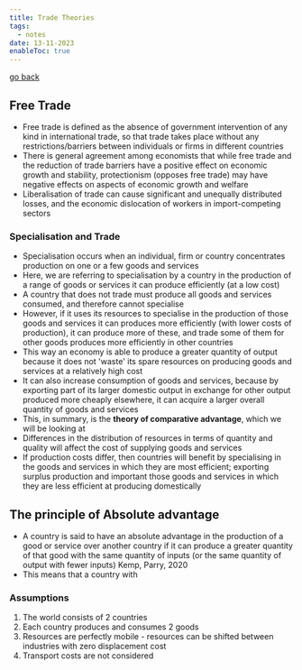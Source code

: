 ```yaml
---
title: Trade Theories
tags:
  - notes
date: 13-11-2023
enableToc: true
---
```

 
[go back](12Subjects/12Economics.md)

## Free Trade
- Free trade is defined as the absence of government intervention of any kind in international trade, so that trade takes place without any restrictions/barriers between individuals or firms in different countries
- There is general agreement among economists that while free trade and the reduction of trade barriers have a positive effect on economic growth and stability, protectionism (opposes free trade) may have negative effects on aspects of economic growth and welfare
- Liberalisation of trade can cause significant and unequally distributed losses, and the economic dislocation of workers in import-competing sectors

### Specialisation and Trade
- Specialisation occurs when an individual, firm or country concentrates production on one or a few goods and services
- Here, we are referring to specialisation by a country in the production of a range of goods or services it can produce efficiently (at a low cost)
- A country that does not trade must produce all goods and services consumed, and therefore cannot specialise
- However, if it uses its resources to specialise in the production of those goods and services it can produces more efficiently (with lower costs of production), it can produce more of these, and trade some of them for other goods produces more efficiently in other countries
- This way an economy is able to produce a greater quantity of output because it does not 'waste' its spare resources on producing goods and services at a relatively high cost
- It can also increase consumption of goods and services, because by exporting part of its larger domestic output in exchange for other output produced more cheaply elsewhere, it can acquire a larger overall quantity of goods and services
- This, in summary, is the **theory of comparative advantage**, which we will be looking at
- Differences in the distribution of resources in terms of quantity and quality will affect the cost of supplying goods and services
- If production costs differ, then countries will benefit by specialising in the goods and services in which they are most efficient; exporting surplus production and important those goods and services in which they are less efficient at producing domestically

## The principle of Absolute advantage
- A country is said to have an absolute advantage in the production of a good or service over another country if it can produce a greater quantity of that good with the same quantity of inputs (or the same quantity of output with fewer inputs) Kemp, Parry, 2020
- This means that a country with

### Assumptions
1. The world consists of 2 countries
2. Each country produces and consumes 2 goods
3. Resources are perfectly mobile - resources can be shifted between industries with zero displacement cost
4. Transport costs are not considered

